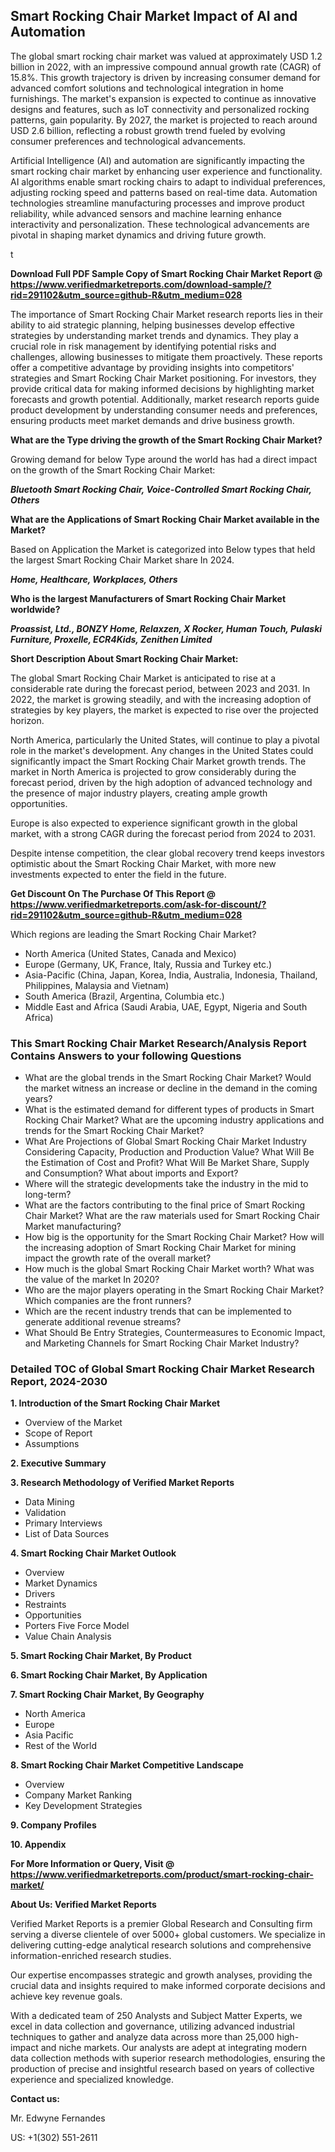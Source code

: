<h2>Smart Rocking Chair Market Impact of AI and Automation</h2><p>The global smart rocking chair market was valued at approximately USD 1.2 billion in 2022, with an impressive compound annual growth rate (CAGR) of 15.8%. This growth trajectory is driven by increasing consumer demand for advanced comfort solutions and technological integration in home furnishings. The market's expansion is expected to continue as innovative designs and features, such as IoT connectivity and personalized rocking patterns, gain popularity. By 2027, the market is projected to reach around USD 2.6 billion, reflecting a robust growth trend fueled by evolving consumer preferences and technological advancements.</p><p>Artificial Intelligence (AI) and automation are significantly impacting the smart rocking chair market by enhancing user experience and functionality. AI algorithms enable smart rocking chairs to adapt to individual preferences, adjusting rocking speed and patterns based on real-time data. Automation technologies streamline manufacturing processes and improve product reliability, while advanced sensors and machine learning enhance interactivity and personalization. These technological advancements are pivotal in shaping market dynamics and driving future growth.</p>t</p><p id="" class=""><strong>Download Full PDF Sample Copy of Smart Rocking Chair Market Report @ <a href="https://www.verifiedmarketreports.com/download-sample/?rid=291102&utm_source=github-R&utm_medium=028" target="_blank">https://www.verifiedmarketreports.com/download-sample/?rid=291102&utm_source=github-R&utm_medium=028</a></strong></p><p>The importance of&nbsp;Smart Rocking Chair Market research reports lies in their ability to aid strategic planning, helping businesses develop effective strategies by understanding market trends and dynamics. They play a crucial role in risk management by identifying potential risks and challenges, allowing businesses to mitigate them proactively. These reports offer a competitive advantage by providing insights into competitors' strategies and Smart Rocking Chair Market positioning. For investors, they provide critical data for making informed decisions by highlighting market forecasts and growth potential. Additionally, market research reports guide product development by understanding consumer needs and preferences, ensuring products meet market demands and drive business growth.</p><p><strong>What are the&nbsp;Type driving the growth of the Smart Rocking Chair Market?</strong></p><p id="" class="">Growing demand for below Type around the world has had a direct impact on the growth of the Smart Rocking Chair Market:</p><em><strong>Bluetooth Smart Rocking Chair, Voice-Controlled Smart Rocking Chair, Others</strong></em></p><strong>What are the&nbsp;Applications&nbsp;of Smart Rocking Chair Market available in the Market?</strong></p><p id="" class="">Based on Application the Market is categorized into Below types that held the largest Smart Rocking Chair Market share In 2024.</p><em><strong>Home, Healthcare, Workplaces, Others</strong></em></p><strong>Who is the largest Manufacturers of Smart Rocking Chair Market worldwide?</strong></p><p><em><strong>Proassist, Ltd., BONZY Home, Relaxzen, X Rocker, Human Touch, Pulaski Furniture, Proxelle, ECR4Kids, Zenithen Limited</strong></em></p><p id="" class=""><strong>Short Description About Smart Rocking Chair Market:</strong></p><p>The global Smart Rocking Chair Market is anticipated to rise at a considerable rate during the forecast period, between 2023 and 2031. In 2022, the market is growing steadily, and with the increasing adoption of strategies by key players, the market is expected to rise over the projected horizon.</p><p>North America, particularly the United States, will continue to play a pivotal role in the market's development. Any changes in the United States could significantly impact the Smart Rocking Chair Market growth trends. The market in North America is projected to grow considerably during the forecast period, driven by the high adoption of advanced technology and the presence of major industry players, creating ample growth opportunities.</p><p>Europe is also expected to experience significant growth in the global market, with a strong CAGR during the forecast period from 2024 to 2031.</p><p>Despite intense competition, the clear global recovery trend keeps investors optimistic about the Smart Rocking Chair Market, with more new investments expected to enter the field in the future.</p><p id="" class=""><strong>Get Discount On The Purchase Of This Report @ <a href="https://www.verifiedmarketreports.com/ask-for-discount/?rid=291102&utm_source=github-R&utm_medium=028" target="_blank">https://www.verifiedmarketreports.com/ask-for-discount/?rid=291102&utm_source=github-R&utm_medium=028</a></strong></p>Which regions are leading the Smart Rocking Chair Market?</p><ul><li>North America (United States, Canada and Mexico)</li><li>Europe (Germany, UK, France, Italy, Russia and Turkey etc.)</li><li>Asia-Pacific (China, Japan, Korea, India, Australia, Indonesia, Thailand, Philippines, Malaysia and Vietnam)</li><li>South America (Brazil, Argentina, Columbia etc.)</li><li>Middle East and Africa (Saudi Arabia, UAE, Egypt, Nigeria and South Africa)</li></ul><h3 id="" class="">This Smart Rocking Chair Market Research/Analysis Report Contains Answers to your following Questions</h3><ul><li>What are the global trends in the Smart Rocking Chair Market? Would the market witness an increase or decline in the demand in the coming years?</li><li>What is the estimated demand for different types of products in Smart Rocking Chair Market? What are the upcoming industry applications and trends for the Smart Rocking Chair Market?</li><li>What Are Projections of Global Smart Rocking Chair Market Industry Considering Capacity, Production and Production Value? What Will Be the Estimation of Cost and Profit? What Will Be Market Share, Supply and Consumption? What about imports and Export?</li><li>Where will the strategic developments take the industry in the mid to long-term?</li><li>What are the factors contributing to the final price of Smart Rocking Chair Market? What are the raw materials used for Smart Rocking Chair Market manufacturing?</li><li>How big is the opportunity for the Smart Rocking Chair Market? How will the increasing adoption of Smart Rocking Chair Market for mining impact the growth rate of the overall market?</li><li>How much is the global Smart Rocking Chair Market worth? What was the value of the market In 2020?</li><li>Who are the major players operating in the Smart Rocking Chair Market? Which companies are the front runners?</li><li>Which are the recent industry trends that can be implemented to generate additional revenue streams?</li><li>What Should Be Entry Strategies, Countermeasures to Economic Impact, and Marketing Channels for Smart Rocking Chair Market Industry?</li></ul><h3 id="" class="">Detailed TOC of Global Smart Rocking Chair Market Research Report, 2024-2030</h3><p id="" class=""><strong>1. Introduction of the Smart Rocking Chair Market</strong></p><ul><li>Overview of the Market</li><li>Scope of Report</li><li>Assumptions</li></ul><p id="" class=""><strong>2. Executive Summary</strong></p><p id="" class=""><strong>3. Research Methodology of Verified Market Reports</strong></p><ul><li>Data Mining</li><li>Validation</li><li>Primary Interviews</li><li>List of Data Sources</li></ul><p id="" class=""><strong>4. Smart Rocking Chair Market Outlook</strong></p><ul><li>Overview</li><li>Market Dynamics</li><li>Drivers</li><li>Restraints</li><li>Opportunities</li><li>Porters Five Force Model</li><li>Value Chain Analysis</li></ul><p id="" class=""><strong>5. Smart Rocking Chair Market, By Product</strong></p><p id="" class=""><strong>6. Smart Rocking Chair Market, By Application</strong></p><p id="" class=""><strong>7. Smart Rocking Chair Market, By Geography</strong></p><ul><li>North America</li><li>Europe</li><li>Asia Pacific</li><li>Rest of the World</li></ul><p id="" class=""><strong>8. Smart Rocking Chair Market Competitive Landscape</strong></p><ul><li>Overview</li><li>Company Market Ranking</li><li>Key Development Strategies</li></ul><p id="" class=""><strong>9. Company Profiles</strong></p><p id="" class=""><strong>10. Appendix</strong></p><p id="" class=""><strong>For More Information or Query, Visit @ <a href="https://www.verifiedmarketreports.com/product/smart-rocking-chair-market/" target="_blank">https://www.verifiedmarketreports.com/product/smart-rocking-chair-market/</a></strong></p><p id="" class=""><strong>About Us: Verified Market Reports</strong></p><p id="" class="">Verified Market Reports is a premier Global Research and Consulting firm serving a diverse clientele of over 5000+ global customers. We specialize in delivering cutting-edge analytical research solutions and comprehensive information-enriched research studies.</p><p id="" class="">Our expertise encompasses strategic and growth analyses, providing the crucial data and insights required to make informed corporate decisions and achieve key revenue goals.</p><p id="" class="">With a dedicated team of 250 Analysts and Subject Matter Experts, we excel in data collection and governance, utilizing advanced industrial techniques to gather and analyze data across more than 25,000 high-impact and niche markets. Our analysts are adept at integrating modern data collection methods with superior research methodologies, ensuring the production of precise and insightful research based on years of collective experience and specialized knowledge.</p><p id="" class=""><strong>Contact us:</strong></p><p id="" class="">Mr. Edwyne Fernandes</p><p id="" class="">US: +1(302) 551-2611</p>